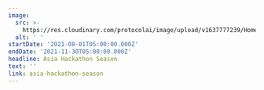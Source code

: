 ```yaml
---
image:
  src: >-
    https://res.cloudinary.com/protocolai/image/upload/v1637777239/Home/asia-season_l26qti_raiuiu.png
  alt: ' '
startDate: '2021-08-01T05:00:00.000Z'
endDate: '2021-11-30T05:00:00.000Z'
headline: Asia Hackathon Season
text: ''
link: asia-hackathon-season
---
```

